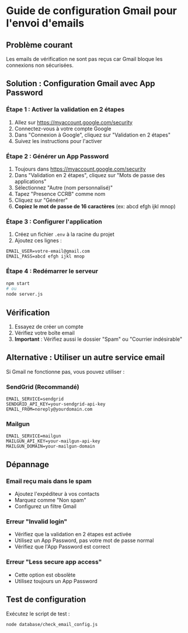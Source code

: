 # Guide de configuration Gmail pour l'envoi d'emails

## Problème courant
Les emails de vérification ne sont pas reçus car Gmail bloque les connexions non sécurisées.

## Solution : Configuration Gmail avec App Password

### Étape 1 : Activer la validation en 2 étapes
1. Allez sur https://myaccount.google.com/security
2. Connectez-vous à votre compte Google
3. Dans "Connexion à Google", cliquez sur "Validation en 2 étapes"
4. Suivez les instructions pour l'activer

### Étape 2 : Générer un App Password
1. Toujours dans https://myaccount.google.com/security
2. Dans "Validation en 2 étapes", cliquez sur "Mots de passe des applications"
3. Sélectionnez "Autre (nom personnalisé)"
4. Tapez "Presence CCRB" comme nom
5. Cliquez sur "Générer"
6. **Copiez le mot de passe de 16 caractères** (ex: abcd efgh ijkl mnop)

### Étape 3 : Configurer l'application
1. Créez un fichier `.env` à la racine du projet
2. Ajoutez ces lignes :
```env
EMAIL_USER=votre-email@gmail.com
EMAIL_PASS=abcd efgh ijkl mnop
```

### Étape 4 : Redémarrer le serveur
```bash
npm start
# ou
node server.js
```

## Vérification
1. Essayez de créer un compte
2. Vérifiez votre boîte email
3. **Important** : Vérifiez aussi le dossier "Spam" ou "Courrier indésirable"

## Alternative : Utiliser un autre service email

Si Gmail ne fonctionne pas, vous pouvez utiliser :

### SendGrid (Recommandé)
```env
EMAIL_SERVICE=sendgrid
SENDGRID_API_KEY=your-sendgrid-api-key
EMAIL_FROM=noreply@yourdomain.com
```

### Mailgun
```env
EMAIL_SERVICE=mailgun
MAILGUN_API_KEY=your-mailgun-api-key
MAILGUN_DOMAIN=your-mailgun-domain
```

## Dépannage

### Email reçu mais dans le spam
- Ajoutez l'expéditeur à vos contacts
- Marquez comme "Non spam"
- Configurez un filtre Gmail

### Erreur "Invalid login"
- Vérifiez que la validation en 2 étapes est activée
- Utilisez un App Password, pas votre mot de passe normal
- Vérifiez que l'App Password est correct

### Erreur "Less secure app access"
- Cette option est obsolète
- Utilisez toujours un App Password

## Test de configuration
Exécutez le script de test :
```bash
node database/check_email_config.js
```
